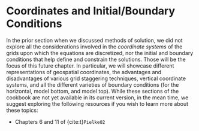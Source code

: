 # Coordinates and Initial/Boundary Conditions

In the prior section when we discussed methods of solution, we did not explore all the considerations involved in the *coordinate systems* of the grids upon which the equations are discretized, nor the initial and boundary conditions that help define and constrain the solutions. Those will be the focus of this future chapter. In particular, we will showcase different representations of geospatial coordinates, the advantages and disadvantages of various grid staggering techniques, vertical coordinate systems, and all the different varieties of boundary conditions (for the horizontal, model bottom, and model top). While these sections of the cookbook are not yet available in its current version, in the mean time, we suggest exploring the following resources if you wish to learn more about these topics:

- Chapters 6 and 11 of {cite:t}`Pielke02`
